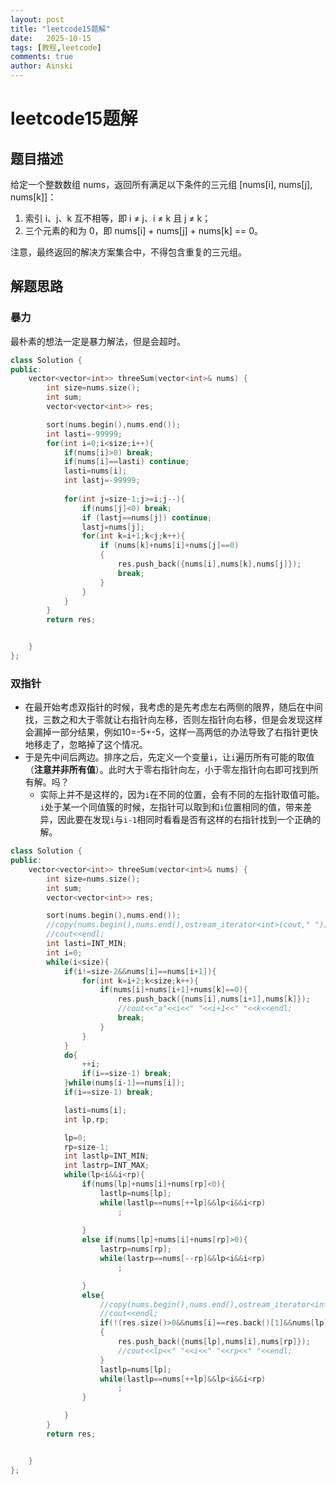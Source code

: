 ```yaml
---
layout: post
title: "leetcode15题解"
date:   2025-10-15
tags: [教程,leetcode]
comments: true
author: Ainski
---
```


# leetcode15题解

## 题目描述

给定一个整数数组 nums，返回所有满足以下条件的三元组 [nums[i], nums[j], nums[k]]：
1. 索引 i、j、k 互不相等，即 i ≠ j、i ≠ k 且 j ≠ k；
2. 三个元素的和为 0，即 nums[i] + nums[j] + nums[k] == 0。

注意，最终返回的解决方案集合中，不得包含重复的三元组。

## 解题思路
### 暴力
最朴素的想法一定是暴力解法，但是会超时。
```c++
class Solution {
public:
    vector<vector<int>> threeSum(vector<int>& nums) {
        int size=nums.size();
        int sum;
        vector<vector<int>> res;

        sort(nums.begin(),nums.end());
        int lasti=-99999;
        for(int i=0;i<size;i++){
            if(nums[i]>0) break;
            if(nums[i]==lasti) continue;
            lasti=nums[i];
            int lastj=-99999;
            
            for(int j=size-1;j>=i;j--){
                if(nums[j]<0) break;
                if (lastj==nums[j]) continue;
                lastj=nums[j];
                for(int k=i+1;k<j;k++){
                    if (nums[k]+nums[i]+nums[j]==0) 
                    {
                        res.push_back({nums[i],nums[k],nums[j]});
                        break;
                    }
                }
            }
        }
        return res;


    }
};
```
### 双指针
- 在最开始考虑双指针的时候，我考虑的是先考虑左右两侧的限界，随后在中间找，三数之和大于零就让右指针向左移，否则左指针向右移，但是会发现这样会漏掉一部分结果，例如10=-5+-5，这样一高两低的办法导致了右指针更快地移走了，忽略掉了这个情况。
- 于是先中间后两边。排序之后，先定义一个变量`i`，让`i`遍历所有可能的取值（**注意并非所有值**）。此时大于零右指针向左，小于零左指针向右即可找到所有解。吗？
    - 实际上并不是这样的，因为`i`在不同的位置，会有不同的左指针取值可能。`i`处于某一个同值簇的时候，左指针可以取到和`i`位置相同的值，带来差异，因此要在发现`i`与`i-1`相同时看看是否有这样的右指针找到一个正确的解。
```c++
class Solution {
public:
    vector<vector<int>> threeSum(vector<int>& nums) {
        int size=nums.size();
        int sum;
        vector<vector<int>> res;

        sort(nums.begin(),nums.end());
        //copy(nums.begin(),nums.end(),ostream_iterator<int>(cout," "));
        //cout<<endl;
        int lasti=INT_MIN;
        int i=0;
        while(i<size){
            if(i!=size-2&&nums[i]==nums[i+1]){
                for(int k=i+2;k<size;k++){
                    if(nums[i]+nums[i+1]+nums[k]==0){
                        res.push_back({nums[i],nums[i+1],nums[k]});
                        //cout<<"a"<<i<<" "<<i+1<<" "<<k<<endl;
                        break;
                    }
                }
            }
            do{
                ++i;
                if(i==size-1) break;
            }while(nums[i-1]==nums[i]);
            if(i==size-1) break;

            lasti=nums[i];
            int lp,rp;

            lp=0;
            rp=size-1;
            int lastlp=INT_MIN;
            int lastrp=INT_MAX;
            while(lp<i&&i<rp){
                if(nums[lp]+nums[i]+nums[rp]<0){
                    lastlp=nums[lp];
                    while(lastlp==nums[++lp]&&lp<i&&i<rp)
                        ;
                    
                }
                else if(nums[lp]+nums[i]+nums[rp]>0){
                    lastrp=nums[rp];
                    while(lastrp==nums[--rp]&&lp<i&&i<rp)
                        ;

                }
                else{
                    //copy(nums.begin(),nums.end(),ostream_iterator<int>(cout," "));
                    //cout<<endl;
                    if(!(res.size()>0&&nums[i]==res.back()[1]&&nums[lp]==res.back()[0]))
                    {
                        res.push_back({nums[lp],nums[i],nums[rp]});
                        //cout<<lp<<" "<<i<<" "<<rp<<" "<<endl;
                    }
                    lastlp=nums[lp];
                    while(lastlp==nums[++lp]&&lp<i&&i<rp)
                        ;
                }

            }
        }
        return res;


    }
};
```
